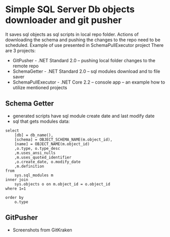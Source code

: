 # Simple SQL Server Db objects downloader and git pusher
It saves sql objects as sql scripts in local repo folder. Actions of downloading the schema and pushing the changes to the repo need to be scheduled. Example of use presented in SchemaPullExecutor project
There are 3 projects:
-	GitPusher - .NET Standard 2.0 – pushing local folder changes to the remote repo
-	SchemaGetter - .NET Standard 2.0 – sql modules download and to file saver
- SchemaPullExecutor - .NET Core 2.2 – console app – an example how to utilize mentioned projects
## Schema Getter
- generated scripts have sql module create date and last modify date
- sql that gets modules data:
```
select 
	[db] = db_name(),
	[schema] = OBJECT_SCHEMA_NAME(m.object_id),
	[name] = OBJECT_NAME(m.object_id) 
	,o.type, o.type_desc
	,m.uses_ansi_nulls
	,m.uses_quoted_identifier
	,o.create_date, o.modify_date
	,m.definition
from 
	sys.sql_modules m
inner join
	sys.objects o on m.object_id = o.object_id
where 1=1
	
order by 
	o.type
```
## GitPusher
-	Screenshots from GitKraken
